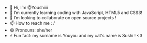 - 👋 Hi, I’m @Youshiiii
- 🌱 I’m currently learning coding with JavaScript, HTML5 and CSS3!
- 💞️ I’m looking to collaborate on open source projects !
- 📫 How to reach me : /
- 😄 Pronouns: she/her
- ⚡ Fun fact: my surname is Youyou and my cat's name is Sushi ! <3

<!---
Youshiiii/Youshiiii is a ✨ special ✨ repository because its `README.md` (this file) appears on your GitHub profile.
You can click the Preview link to take a look at your changes.
--->
